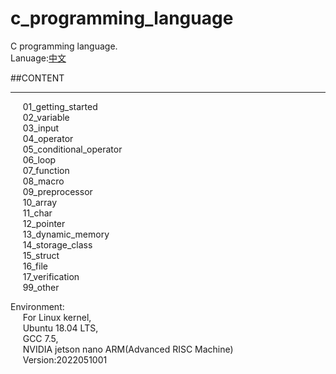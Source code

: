 # c_programming_language
C programming language.     
  Lanuage:[中文](https://github.com/Billour/c_programming_language/tree/master/chinese)
    
##CONTENT  
  __________
&nbsp;&nbsp;&nbsp;&nbsp; 01_getting_started  
&nbsp;&nbsp;&nbsp;&nbsp; 02_variable  
&nbsp;&nbsp;&nbsp;&nbsp; 03_input  
&nbsp;&nbsp;&nbsp;&nbsp; 04_operator  
&nbsp;&nbsp;&nbsp;&nbsp; 05_conditional_operator  
&nbsp;&nbsp;&nbsp;&nbsp; 06_loop  
&nbsp;&nbsp;&nbsp;&nbsp; 07_function  
&nbsp;&nbsp;&nbsp;&nbsp; 08_macro  
&nbsp;&nbsp;&nbsp;&nbsp; 09_preprocessor  
&nbsp;&nbsp;&nbsp;&nbsp; 10_array  
&nbsp;&nbsp;&nbsp;&nbsp; 11_char  
&nbsp;&nbsp;&nbsp;&nbsp; 12_pointer  
&nbsp;&nbsp;&nbsp;&nbsp; 13_dynamic_memory  
&nbsp;&nbsp;&nbsp;&nbsp; 14_storage_class  
&nbsp;&nbsp;&nbsp;&nbsp; 15_struct  
&nbsp;&nbsp;&nbsp;&nbsp; 16_file  
&nbsp;&nbsp;&nbsp;&nbsp; 17_verification  
&nbsp;&nbsp;&nbsp;&nbsp; 99_other  


Environment:  
&nbsp;&nbsp;&nbsp;&nbsp; For Linux kernel,  
&nbsp;&nbsp;&nbsp;&nbsp; Ubuntu 18.04 LTS,  
&nbsp;&nbsp;&nbsp;&nbsp; GCC 7.5,   
&nbsp;&nbsp;&nbsp;&nbsp; NVIDIA jetson nano ARM(Advanced RISC Machine)  
&nbsp;&nbsp;&nbsp;&nbsp; Version:2022051001
